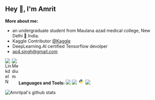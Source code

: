 
## Hey 👋, I'm Amrit

**More about me:**
- an undergraduate student from Maulana azad medical college, New Delhi 🚀 India.
- Kaggle Contributor [@Kaggle](https://www.kaggle.com/amritpal333)
- DeepLearning.AI certified Tensorflow devolper
- ap4.singh@gmail.com

<a href="https://twitter.com/DrAmrit_pal">
<a href="https://www.linkedin.com/in/amritpal-singh-38284315a/">
  <img align="left" alt="LinkdeIN" width="22px" src="https://cdn.jsdelivr.net/npm/simple-icons@v3/icons/linkedin.svg" />
</a>
<a href="https://medium.com/@Amritpal001">
  <img align="left" alt="Medium" width="22px" src="https://cdn.jsdelivr.net/npm/simple-icons@v3/icons/medium.svg" />
</a>
<br />


<br />
&nbsp;

<br>


**Languages and Tools:**
<code><img height="20" src="https://github.com/chiragsamal/Pothole-Detection/blob/master/Images/Tensorflow_logo.svg.png"></code>
<code><img height="20" src="https://github.com/chiragsamal/Pothole-Detection/blob/master/Images/pytorch.jpeg"></code>
<code><img height="20" src="https://raw.githubusercontent.com/github/explore/80688e429a7d4ef2fca1e82350fe8e3517d3494d/topics/python/python.png"></code>
<code><img height="20" src="https://github.com/chiragsamal/Pothole-Detection/blob/master/Images/Rlogo.png"></code>



![Amritpal's github stats](https://github-readme-stats.vercel.app/api?username=amritpal-001&show_icons=true&hide_border=true)

